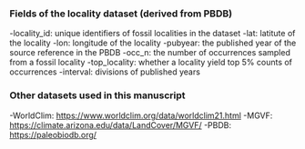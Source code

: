 ### Fields of the locality dataset (derived from PBDB)
-locality_id: unique identifiers of fossil localities in the dataset
-lat: latitute of the locality
-lon: longitude of the locality
-pubyear: the published year of the source reference in the PBDB
-occ_n: the number of occurrences sampled from a fossil locality
-top_locality: whether a locality yield top 5% counts of occurrences
-interval: divisions of published years

### Other datasets used in this manuscript
-WorldClim: https://www.worldclim.org/data/worldclim21.html
-MGVF: https://climate.arizona.edu/data/LandCover/MGVF/
-PBDB: https://paleobiodb.org/
